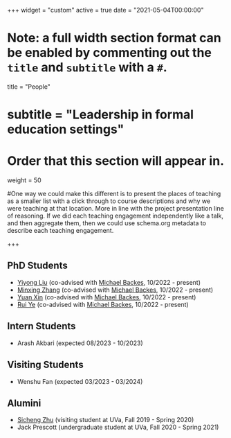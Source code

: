 +++
widget = "custom"
active = true
date = "2021-05-04T00:00:00"

# Note: a full width section format can be enabled by commenting out the `title` and `subtitle` with a `#`.
title = "People"
# subtitle = "Leadership in formal education settings"


# Order that this section will appear in.
weight = 50

#One way we could make this different is to present the places of teaching as a smaller list with a click through to course descriptions and why we were teaching at that location. More in line with the project presentation line of reasoning. If we did each teaching engagement independently like a talk, and then aggregate them, then we could use schema.org metadata to describe each teaching engagement.

+++
<h2>PhD Students</h2>

+ [Yiyong Liu](https://liu199604.github.io/) (co-advised with [Michael Backes](https://cispa.de/de/people/backes), 10/2022 - present)
+ [Minxing Zhang](https://minxingzhang.github.io/) (co-advised with [Michael Backes](https://cispa.de/de/people/backes), 10/2022 - present)
+ [Yuan Xin](https://applexy.github.io/) (co-advised with [Michael Backes](https://cispa.de/de/people/backes), 10/2022 - present)
+ [Rui Ye](https://cispa.de/de/people/rui.ye) (co-advised with [Michael Backes](https://cispa.de/de/people/backes), 10/2022 - present)

<h2>Intern Students</h2>

+ Arash Akbari (expected 08/2023 - 10/2023)

<h2>Visiting Students</h2>

+ Wenshu Fan (expected 03/2023 - 03/2024)

<h2>Alumini</h2>

+ [Sicheng Zhu](https://schzhu.github.io/) (visiting student at UVa, Fall 2019 - Spring 2020)
+ Jack Prescott (undergraduate student at UVa, Fall 2020 - Spring 2021)

